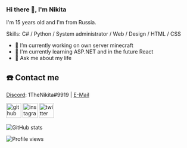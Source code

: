 ### Hi there 👋, I'm Nikita
I'm 15 years old and I'm from Russia. 

Skills: C# / Python / System administrator / Web / Design / HTML / CSS

- 🔭 I’m currently working on own server minecraft
- 🌱 I'm currently learning ASP.NET and in the future React
- 💬 Ask me about my life 

## :phone: Contact me

[Discord](https://discord.com): 1TheNikita#9919 | [E-Mail](mailto:nik-801@yandex.ru)

[<img src='https://cdn.jsdelivr.net/npm/simple-icons@3.0.1/icons/github.svg' alt='github' height='40'>](https://github.com/1thenikita)  [<img src='https://cdn.jsdelivr.net/npm/simple-icons@3.0.1/icons/instagram.svg' alt='instagram' height='40'>](https://www.instagram.com/nlk801/)  [<img src='https://cdn.jsdelivr.net/npm/simple-icons@3.0.1/icons/twitter.svg' alt='twitter' height='40'>](https://twitter.com/https://twitter.com/nlk801)

![GitHub stats](https://github-readme-stats.vercel.app/api?username=1thenikita&show_icons=true)  

![Profile views](https://gpvc.arturio.dev/1thenikita)  
